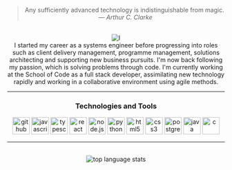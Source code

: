 <div style="display: inline_block"  align="center">

> Any sufficiently advanced technology is indistinguishable from magic. &nbsp;&mdash; <cite>*Arthur C. Clarke*</cite>
<br>

<div style="display: inline_block"  align="center">
<img src="https://readme-typing-svg.herokuapp.com?font=Lobster&duration=10000&pause=1000&color=228B22&random=false&width=270&lines=Hi%2C+I'm+Doug%2C+a+full+stack+developer" alt='I'm Doug, a full stack developer>
</div>
I started my career as a systems engineer before progressing into roles such as client delivery management, programme management, solutions architecting and supporting new business pursuits.  I'm now back following my passion, which is solving problems through code.  I'm currently working at the School of Code as a full stack developer, assimilating new technology rapidly and working in a collaborative environment using agile methods.

<br>
<hr>

<h3 align="center">Technologies and Tools</h3>


<img alt="github" height ="40px" src="https://cdn.jsdelivr.net/npm/simple-icons@3.0.1/icons/github.svg">
<img alt="javascript" height ="40px" src="https://cdn.jsdelivr.net/npm/simple-icons@3.0.1/icons/javascript.svg">
<img alt="typescript" height ="40px" src="https://cdn.jsdelivr.net/npm/simple-icons@3.0.1/icons/typescript.svg">
<img alt="react" height ="40px" src="https://cdn.jsdelivr.net/npm/simple-icons@3.0.1/icons/react.svg">
<img alt="node.js" height ="40px" src="https://cdn.jsdelivr.net/npm/simple-icons@3.0.1/icons/node-dot-js.svg">
<img alt="python" height ="40px" src="https://cdn.jsdelivr.net/npm/simple-icons@3.0.1/icons/python.svg">
<img alt="html5" height ="40px" src="https://cdn.jsdelivr.net/npm/simple-icons@3.0.1/icons/html5.svg">
<img alt="css3" height ="40px" src="https://cdn.jsdelivr.net/npm/simple-icons@3.0.1/icons/css3.svg">
<img alt="postgresql" height ="40px" src="https://cdn.jsdelivr.net/npm/simple-icons@3.0.1/icons/postgresql.svg">
<img alt="java" height ="40px" src="https://cdn.jsdelivr.net/npm/simple-icons@3.0.1/icons/java.svg">
<img alt="c" height ="40px" src="https://cdn.jsdelivr.net/npm/simple-icons@3.0.1/icons/c.svg">

<hr>
<br>
<div style="display: inline_block"  align="center">
<img src="https://github-readme-stats.vercel.app/api/top-langs/?username=Dug-F&layout=compact&show_icons=true&theme=tokyonight" alt="top language stats")
</div>
<br>
<br>

</div>



<!--
**Dug-F/Dug-F** is a ✨ _special_ ✨ repository because its `README.md` (this file) appears on your GitHub profile.

Here are some ideas to get you started:

- 🔭 I’m currently working on ...
- 🌱 I’m currently learning ...
- 👯 I’m looking to collaborate on ...
- 🤔 I’m looking for help with ...
- 💬 Ask me about ...
- 📫 How to reach me: ...
- 😄 Pronouns: ...
- ⚡ Fun fact: ...
-->

